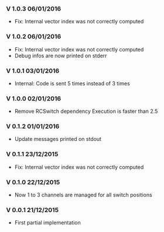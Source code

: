 ### V 1.0.3 06/01/2016
- Fix: Internal vector index was not correctly computed

### V 1.0.2 06/01/2016
- Fix: Internal vector index was not correctly computed
- Debug infos are now printed on stderr

### V 1.0.1 03/01/2016
- Internal: Code is sent 5 times instead of 3 times

### V 1.0.0 02/01/2016
- Remove RCSwitch dependency
  Execution is faster than 2.5

### V 0.1.2 01/01/2016
- Update messages printed on stdout

### V 0.1.1 23/12/2015
- Fix: Internal vector index was not correctly computed

### V 0.1.0 22/12/2015
- Now 1 to 3 channels are managed for all switch positions

### V 0.0.1 21/12/2015
 - First partial implementation